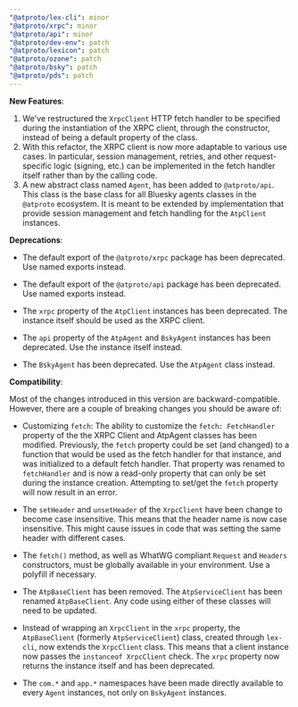 ```yaml
---
"@atproto/lex-cli": minor
"@atproto/xrpc": minor
"@atproto/api": minor
"@atproto/dev-env": patch
"@atproto/lexicon": patch
"@atproto/ozone": patch
"@atproto/bsky": patch
"@atproto/pds": patch
---
```


**New Features**:

1) We've restructured the `XrpcClient` HTTP fetch handler to be specified during
   the instantiation of the XRPC client, through the constructor, instead of
   being a default property of the class.
2) With this refactor, the XRPC client is now more adaptable to various use
   cases. In particular, session management, retries, and other request-specific
   logic (signing, etc.) can be implemented in the fetch handler itself rather
   than by the calling code.
3) A new abstract class named `Agent`, has been added to `@atproto/api`. This
   class is the base class for all Bluesky agents classes in the `@atproto`
   ecosystem. It is meant to be extended by implementation that provide
   session management and fetch handling for the `AtpClient` instances.

**Deprecations**:

- The default export of the `@atproto/xrpc` package has been deprecated. Use
  named exports instead.

- The default export of the `@atproto/api` package has been deprecated. Use
  named exports instead.

- The `xrpc` property of the `AtpClient` instances has been deprecated. The
  instance itself should be used as the XRPC client.

- The `api` property of the `AtpAgent` and `BskyAgent` instances has been
  deprecated. Use the instance itself instead.

- The `BskyAgent` has been deprecated. Use the `AtpAgent` class instead.

**Compatibility**:

Most of the changes introduced in this version are backward-compatible. However,
there are a couple of breaking changes you should be aware of:

- Customizing `fetch`: The ability to customize the `fetch: FetchHandler`
  property of the  the XRPC Client and AtpAgent classes has been modified.
  Previously, the `fetch` property could be set (and changed) to a function that
  would be used as the fetch handler for that instance, and was initialized to
  a default fetch handler. That property was renamed to `fetchHandler` and is
  now a read-only property that can only be set during the instance creation.
  Attempting to set/get the `fetch` property will now result in an error.

- The `setHeader` and `unsetHeader` of the `XrpcClient` have been change to
  become case insensitive. This means that the header name is now case
  insensitive. This might cause issues in code that was setting the same header
  with different cases.

- The `fetch()` method, as well as WhatWG compliant `Request` and `Headers`
  constructors, must be globally available in your environment. Use a polyfill
  if necessary.

- The `AtpBaseClient` has been removed. The `AtpServiceClient` has been renamed
  `AtpBaseClient`. Any code using either of these classes will need to be
  updated.

- Instead of wrapping an `XrpcClient` in the `xrpc` property, the
  `AtpBaseClient` (formerly `AtpServiceClient`) class, created through
  `lex-cli`, now extends the `XrpcClient` class. This means that a client
  instance now passes the `instanceof XrpcClient` check. The `xrpc` property now
  returns the instance itself and has been deprecated.

- The `com.*` and `app.*` namespaces have been made directly available
  to every `Agent` instances, not only on `BskyAgent` instances.
